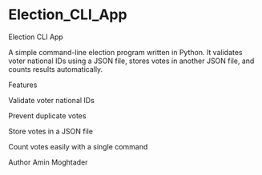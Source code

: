 # Election_CLI_App
Election CLI App

A simple command-line election program written in Python.
It validates voter national IDs using a JSON file, stores votes in another JSON file, and counts results automatically.

Features

Validate voter national IDs

Prevent duplicate votes

Store votes in a JSON file

Count votes easily with a single command

Author
Amin Moghtader
